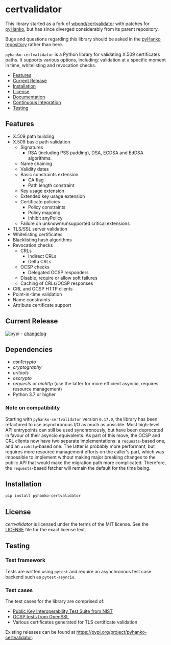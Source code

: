 # certvalidator

This library started as a fork of [wbond/certvalidator](https://github.com/wbond/certvalidator) with patches for [pyHanko](https://github.com/MatthiasValvekens/pyHanko), but has since diverged considerably from its parent repository.

Bugs and questions regarding this library should be asked in the [pyHanko repository](https://github.com/MatthiasValvekens/pyHanko/discussions) rather than here.

`pyhanko-certvalidator` is a Python library for validating X.509 certificates paths. It supports various
options, including: validation at a specific moment in time, whitelisting and revocation checks.

 - [Features](#features)
 - [Current Release](#current-release)
 - [Installation](#installation)
 - [License](#license)
 - [Documentation](#documentation)
 - [Continuous Integration](#continuous-integration)
 - [Testing](#testing)


## Features

 - X.509 path building
 - X.509 basic path validation
   - Signatures
     - RSA (including PSS padding), DSA, ECDSA and EdDSA algorithms.
   - Name chaining
   - Validity dates
   - Basic constraints extension
     - CA flag
     - Path length constraint
   - Key usage extension
   - Extended key usage extension
   - Certificate policies
     - Policy constraints
     - Policy mapping
     - Inhibit anyPolicy
   - Failure on unknown/unsupported critical extensions
 - TLS/SSL server validation
 - Whitelisting certificates
 - Blacklisting hash algorithms
 - Revocation checks
   - CRLs
     - Indirect CRLs
     - Delta CRLs
   - OCSP checks
     - Delegated OCSP responders
   - Disable, require or allow soft failures
   - Caching of CRLs/OCSP responses
 - CRL and OCSP HTTP clients
 - Point-in-time validation
 - Name constraints
 - Attribute certificate support

## Current Release

![pypi](https://img.shields.io/pypi/v/pyhanko-certvalidator.svg) - [changelog](changelog.md)

## Dependencies

 - *asn1crypto*
 - *cryptography*
 - *uritools*
 - *oscrypto*
 - *requests* or *aiohttp* (use the latter for more efficient asyncio, requires resource management)
 - Python 3.7 or higher

 ### Note on compatibility

 Starting with `pyhanko-certvalidator` version `0.17.0`, the library has been refactored to use asynchronous I/O as much as possible. Most high-level API entrypoints can still be used synchronously, but have been deprecated in favour of their asyncio equivalents. 
 As part of this move, the OCSP and CRL clients now have two separate implementations: a `requests`-based one, and an `aiohttp`-based one. The latter is probably more performant, but requires more resource management efforts on the caller's part, which was impossible to implement without making major breaking changes to the public API that would make the migration path more complicated. Therefore, the `requests`-based fetcher will remain the default for the time being.


## Installation

```bash
pip install pyhanko-certvalidator
```

## License

*certvalidator* is licensed under the terms of the MIT license. See the
[LICENSE](LICENSE) file for the exact license text.



## Testing

### Test framework

Tests are written using `pytest` and require an asynchronous test case backend
such as `pytest-asyncio`.

### Test cases

The test cases for the library are comprised of:

 - [Public Key Interoperability Test Suite from NIST](http://csrc.nist.gov/groups/ST/crypto_apps_infra/pki/pkitesting.html)
 - [OCSP tests from OpenSSL](https://github.com/openssl/openssl/blob/master/test/recipes/80-test_ocsp.t)
 - Various certificates generated for TLS certificate validation


Existing releases can be found at https://pypi.org/project/pyhanko-certvalidator.
